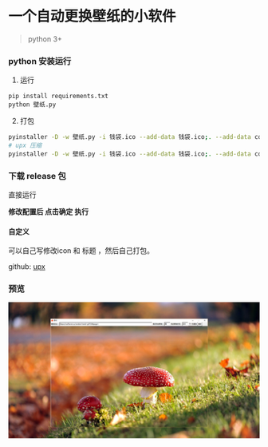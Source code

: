 # 一个自动更换壁纸的小软件
> python 3+

### python 安装运行
1. 运行
```bash
pip install requirements.txt
python 壁纸.py
```
2. 打包
```bash
pyinstaller -D -w 壁纸.py -i 钱袋.ico --add-data 钱袋.ico;. --add-data config.ini;.
# upx 压缩
pyinstaller -D -w 壁纸.py -i 钱袋.ico --add-data 钱袋.ico;. --add-data config.ini;. --upx-dir=upx/upx.exe
```

### 下载 release 包
直接运行

**修改配置后 点击确定 执行**

#### 自定义
可以自己写修改icon 和 标题 ，然后自己打包。

github: [upx](https://github.com/upx/upx)
### 预览
![image](https://github.com/libaibuaidufu/auto-change-wallhaven/blob/master/preview.png)